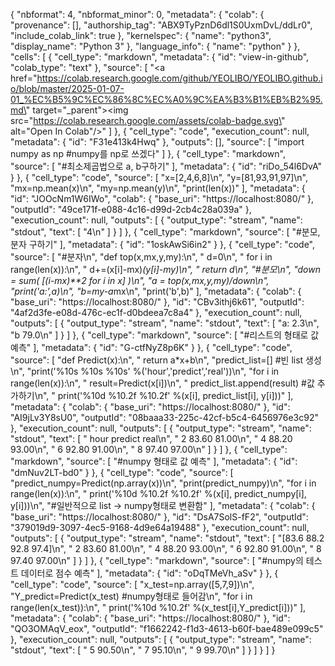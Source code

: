 {
  "nbformat": 4,
  "nbformat_minor": 0,
  "metadata": {
    "colab": {
      "provenance": [],
      "authorship_tag": "ABX9TyPznD6dl1S0UxmDvL/ddLr0",
      "include_colab_link": true
    },
    "kernelspec": {
      "name": "python3",
      "display_name": "Python 3"
    },
    "language_info": {
      "name": "python"
    }
  },
  "cells": [
    {
      "cell_type": "markdown",
      "metadata": {
        "id": "view-in-github",
        "colab_type": "text"
      },
      "source": [
        "<a href=\"https://colab.research.google.com/github/YEOLIBO/YEOLIBO.github.io/blob/master/2025-01-07-01_%EC%B5%9C%EC%86%8C%EC%A0%9C%EA%B3%B1%EB%B2%95.md\" target=\"_parent\"><img src=\"https://colab.research.google.com/assets/colab-badge.svg\" alt=\"Open In Colab\"/></a>"
      ]
    },
    {
      "cell_type": "code",
      "execution_count": null,
      "metadata": {
        "id": "F31e413k4Hwq"
      },
      "outputs": [],
      "source": [
        "import numpy as np     #numpy를 np로 쓰겠다"
      ]
    },
    {
      "cell_type": "markdown",
      "source": [
        "#최소제곱법으로 a, b구하기"
      ],
      "metadata": {
        "id": "riDo_54l6DvA"
      }
    },
    {
      "cell_type": "code",
      "source": [
        "x=[2,4,6,8]\n",
        "y=[81,93,91,97]\n",
        "mx=np.mean(x)\n",
        "my=np.mean(y)\n",
        "print(len(x))"
      ],
      "metadata": {
        "id": "JOOcNm1W6IWo",
        "colab": {
          "base_uri": "https://localhost:8080/"
        },
        "outputId": "49ce171f-e088-4c16-d99d-2cb4c28a039a"
      },
      "execution_count": null,
      "outputs": [
        {
          "output_type": "stream",
          "name": "stdout",
          "text": [
            "4\n"
          ]
        }
      ]
    },
    {
      "cell_type": "markdown",
      "source": [
        "#분모, 분자 구하기"
      ],
      "metadata": {
        "id": "1oskAwSi6in2"
      }
    },
    {
      "cell_type": "code",
      "source": [
        "#분자\n",
        "def top(x,mx,y,my):\n",
        "    d=0\n",
        "    for i in range(len(x)):\n",
        "        d+=(x[i]-mx)*(y[i]-my)\n",
        "    return d\n",
        "#분모\n",
        "down = sum( [(i-mx)**2 for i in x] )\n",
        "a = top(x,mx,y,my)/down\n",
        "print('a:',a)\n",
        "b=my-a*mx\n",
        "print('b',b)"
      ],
      "metadata": {
        "colab": {
          "base_uri": "https://localhost:8080/"
        },
        "id": "CBv3ithj6k61",
        "outputId": "4af2d3fe-e08d-476c-ec1f-d0bdeea7c8a4"
      },
      "execution_count": null,
      "outputs": [
        {
          "output_type": "stream",
          "name": "stdout",
          "text": [
            "a: 2.3\n",
            "b 79.0\n"
          ]
        }
      ]
    },
    {
      "cell_type": "markdown",
      "source": [
        "#리스트의 형태로 값 예측"
      ],
      "metadata": {
        "id": "G-ctfNyZ8p6K"
      }
    },
    {
      "cell_type": "code",
      "source": [
        "def Predict(x):\n",
        "    return a*x+b\n",
        "predict_list=[]   #빈 list 생성\n",
        "print('%10s %10s %10s' %('hour','predict','real'))\n",
        "for i in range(len(x)):\n",
        "    result=Predict(x[i])\n",
        "    predict_list.append(result)   #값 추가하기\n",
        "    print('%10d %10.2f %10.2f' %(x[i], predict_list[i], y[i]))"
      ],
      "metadata": {
        "colab": {
          "base_uri": "https://localhost:8080/"
        },
        "id": "AI9jLv3Y8sU0",
        "outputId": "08baaa33-225c-42cf-b5c4-6456976e3c92"
      },
      "execution_count": null,
      "outputs": [
        {
          "output_type": "stream",
          "name": "stdout",
          "text": [
            "      hour    predict       real\n",
            "         2      83.60      81.00\n",
            "         4      88.20      93.00\n",
            "         6      92.80      91.00\n",
            "         8      97.40      97.00\n"
          ]
        }
      ]
    },
    {
      "cell_type": "markdown",
      "source": [
        "#numpy 형태로 값 예측"
      ],
      "metadata": {
        "id": "dmNuv2LT-bd0"
      }
    },
    {
      "cell_type": "code",
      "source": [
        "predict_numpy=Predict(np.array(x))\n",
        "print(predict_numpy)\n",
        "for i in range(len(x)):\n",
        "    print('%10d %10.2f %10.2f' %(x[i], predict_numpy[i], y[i]))\n",
        "#일반적으로 list -> numpy형태로 변환함"
      ],
      "metadata": {
        "colab": {
          "base_uri": "https://localhost:8080/"
        },
        "id": "DsA7SolS-fF2",
        "outputId": "379019d9-3097-4ec5-9168-4d9e64a19488"
      },
      "execution_count": null,
      "outputs": [
        {
          "output_type": "stream",
          "name": "stdout",
          "text": [
            "[83.6 88.2 92.8 97.4]\n",
            "         2      83.60      81.00\n",
            "         4      88.20      93.00\n",
            "         6      92.80      91.00\n",
            "         8      97.40      97.00\n"
          ]
        }
      ]
    },
    {
      "cell_type": "markdown",
      "source": [
        "#numpy의 테스트 데이터로 점수 예측"
      ],
      "metadata": {
        "id": "oDqTMeVh_aSv"
      }
    },
    {
      "cell_type": "code",
      "source": [
        "x_test=np.array([5,7,9])\n",
        "Y_predict=Predict(x_test)    #numpy형태로 들어감\n",
        "for i in range(len(x_test)):\n",
        "    print('%10d %10.2f' %(x_test[i],Y_predict[i]))"
      ],
      "metadata": {
        "colab": {
          "base_uri": "https://localhost:8080/"
        },
        "id": "QO3OMAqV_eox",
        "outputId": "f1662242-f1d3-4613-b60f-bae489e099c5"
      },
      "execution_count": null,
      "outputs": [
        {
          "output_type": "stream",
          "name": "stdout",
          "text": [
            "         5      90.50\n",
            "         7      95.10\n",
            "         9      99.70\n"
          ]
        }
      ]
    }
  ]
}